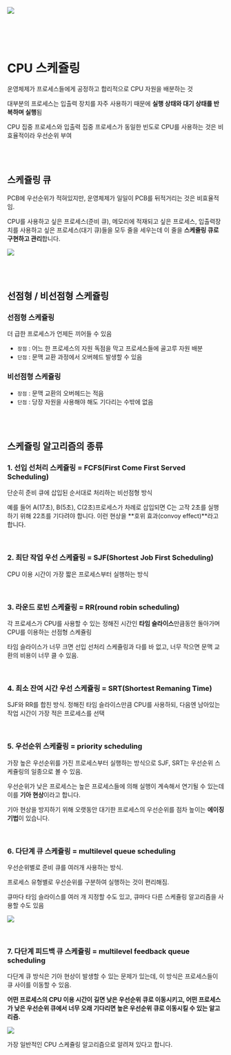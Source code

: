 ![](https://velog.velcdn.com/images/dodo4723/post/088063b5-bc9b-4de9-b6fd-32ab79c4ca26/image.png)

<br>
<br>
<br>

# CPU 스케쥴링
운영체제가 프로세스들에게 공정하고 합리적으로 CPU 자원을 배분하는 것

대부분의 프로세스는 입출력 장치를 자주 사용하기 때문에 **실행 상태와 대기 상태를 반복하며 실행**됨

CPU 집중 프로세스와 입출력 집중 프로세스가 동일한 빈도로 CPU를 사용하는 것은 비효율적이라 우선순위 부여

<br>
<br>

## 스케쥴링 큐

PCB에 우선순위가 적혀있지만, 운영체제가 일일이 PCB를 뒤적거리는 것은 비효율적임.

CPU를 사용하고 싶은 프로세스(준비 큐), 메모리에 적재되고 싶은 프로세스, 입출력장치를 사용하고 싶은 프로세스(대기 큐)들을 모두 줄을 세우는데 이 줄을 **스케쥴링 큐로 구현하고 관리**합니다.

![](https://velog.velcdn.com/images/dodo4723/post/365a4f35-e623-4f77-8d3e-1255a09a715e/image.jpg)


<br>
<br>


## 선점형 / 비선점형 스케쥴링

### 선점형 스케쥴링
더 급한 프로세스가 언제든 끼어들 수 있음
- `장점` : 어느 한 프로세스의 자원 독점을 막고 프로세스들에 골고루 자원 배분
- `단점` : 문맥 교환 과정에서 오버헤드 발생할 수 있음


### 비선점형 스케쥴링
- `장점` : 문맥 교환의 오버헤드는 적음
- `단점` : 당장 자원을 사용해야 해도 기다리는 수밖에 없음

<br>
<br>

## 스케쥴링 알고리즘의 종류

### 1. 선입 선처리 스케쥴링 = FCFS(First Come First Served Scheduling)

단순히 준비 큐에 삽입된 순서대로 처리하는 비선점형 방식

예를 들어 A(17초), B(5초), C(2초)프로세스가 차례로 삽입되면 C는 고작 2초를 실행하기 위해 22초를 기다려야 합니다. 이런 현상을 **호위 효과(convoy effect)**라고 합니다.

<br>

### 2. 최단 작업 우선 스케쥴링 = SJF(Shortest Job First Scheduling)

CPU 이용 시간이 가장 짧은 프로세스부터 실행하는 방식

<br>

### 3. 라운드 로빈 스케쥴링 = RR(round robin scheduling)

각 프로세스가 CPU를 사용할 수 있는 정해진 시간인 **타임 슬라이스**만큼동안 돌아가며 CPU를 이용하는 선점형 스케쥴링

타임 슬라이스가 너무 크면 선입 선처리 스케쥴링과 다를 바 없고, 너무 작으면 문맥 교환의 비용이 너무 클 수 있음.

<br>

### 4. 최소 잔여 시간 우선 스케쥴링 = SRT(Shortest Remaning Time)

SJF와 RR를 합친 방식. 정해진 타임 슬라이스만큼 CPU를 사용하되, 다음엔 남아있는 작업 시간이 가장 적은 프로세스를 선택

<br>

### 5. 우선순위 스케쥴링 = priority scheduling

가장 높은 우선순위를 가진 프로세스부터 실행하는 방식으로 SJF, SRT는 우선순위 스케쥴링의 일종으로 볼 수 있음.

우선순위가 낮은 프로세스는 높은 프로세스들에 의해 실행이 계속해서 연기될 수 있는데 이를 **기아 현상**이라고 합니다.

기아 현상을 방지하기 위해 오랫동안 대기한 프로세스의 우선순위를 점차 높이는 **에이징 기법**이 있습니다.

<br>

### 6. 다단계 큐 스케쥴링 = multilevel queue scheduling

우선순위별로 준비 큐를 여러개 사용하는 방식.

프로세스 유형별로 우선순위를 구분하여 실행하는 것이 편리해짐.

큐마다 타임 슬라이스를 여러 개 지정할 수도 있고, 큐마다 다른 스케쥴링 알고리즘을 사용할 수도 있음

![](https://velog.velcdn.com/images/dodo4723/post/6824213c-642d-441f-a3b3-63eb572dd842/image.jpg)


<br>

### 7. 다단계 피드백 큐 스케쥴링 = multilevel feedback queue scheduling

다단계 큐 방식은 기아 현상이 발생할 수 있는 문제가 있는데, 이 방식은 프로세스들이 큐 사이를 이동할 수 있음.

**어떤 프로세스의 CPU 이용 시간이 길면 낮은 우선순위 큐로 이동시키고, 어떤 프로세스가 낮은 우선순위 큐에서 너무 오래 기다리면 높은 우선순위 큐로 이동시킬 수 있는 알고리즘.**

![](https://velog.velcdn.com/images/dodo4723/post/8484bdb9-ba30-4b42-9435-c2e67fbb43f3/image.jpg)


가장 일반적인 CPU 스케쥴링 알고리즘으로 알려져 있다고 합니다.